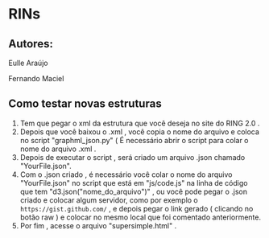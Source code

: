 # RINs

## Autores: 

Eulle Araújo

Fernando Maciel

## Como testar novas estruturas 

1. Tem que pegar o xml da estrutura que você deseja no site do RING 2.0 .
2. Depois que você baixou o .xml , você copia o nome do arquivo e coloca no script "graphml_json.py" ( É necessário abrir o script para colar o nome do arquivo .xml .
3. Depois de executar o script , será criado um arquivo .json chamado "YourFile.json".
4. Com o .json criado , é necessário você colar o nome do arquivo "YourFile.json" no script que está em "js/code.js" na linha de código que tem "d3.json("nome_do_arquivo")" , ou você pode pegar o .json criado e colocar algum servidor, como por exemplo o ```https://gist.github.com/``` , e depois pegar o link gerado ( clicando no botão raw ) e colocar no mesmo local que foi comentado anteriormente.
5. Por fim , acesse o arquivo "supersimple.html" .

